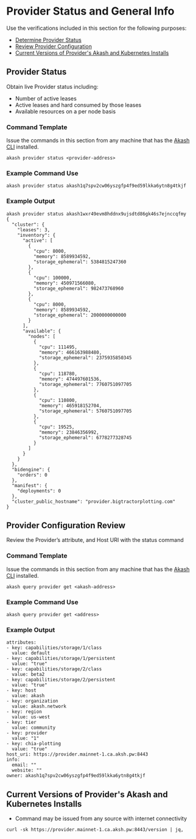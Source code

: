 # Provider Status and General Info

Use the verifications included in this section for the following purposes:

* [Determine Provider Status](provider-status-and-general-info.md#provider-status)
* [Review Provider Configuration](provider-status-and-general-info.md#provider-configuration-review)
* [Current Versions of Provider's Akash and Kubernetes Installs](provider-status-and-general-info.md#current-versions-of-providers-akash-and-kubernetes-installs)&#x20;

## Provider Status

Obtain live Provider status including:

* Number of active leases
* Active leases and hard consumed by those leases
* Available resources on a per node basis

### Command Template

Issue the commands in this section from any machine that has the [Akash CLI](../../../../guides/cli/detailed-steps/) installed.

```
akash provider status <provider-address>
```

### Example Command Use

```
akash provider status akash1q7spv2cw06yszgfp4f9ed59lkka6ytn8g4tkjf
```

### Example Output

```
akash provider status akash1wxr49evm8hddnx9ujsdtd86gk46s7ejnccqfmy
{
  "cluster": {
    "leases": 3,
    "inventory": {
      "active": [
        {
          "cpu": 8000,
          "memory": 8589934592,
          "storage_ephemeral": 5384815247360
        },
        {
          "cpu": 100000,
          "memory": 450971566080,
          "storage_ephemeral": 982473768960
        },
        {
          "cpu": 8000,
          "memory": 8589934592,
          "storage_ephemeral": 2000000000000
        }
      ],
      "available": {
        "nodes": [
          {
            "cpu": 111495,
            "memory": 466163988480,
            "storage_ephemeral": 2375935850345
          },
          {
            "cpu": 118780,
            "memory": 474497601536,
            "storage_ephemeral": 7760751097705
          },
          {
            "cpu": 110800,
            "memory": 465918152704,
            "storage_ephemeral": 5760751097705
          },
          {
            "cpu": 19525,
            "memory": 23846356992,
            "storage_ephemeral": 6778277328745
          }
        ]
      }
    }
  },
  "bidengine": {
    "orders": 0
  },
  "manifest": {
    "deployments": 0
  },
  "cluster_public_hostname": "provider.bigtractorplotting.com"
}
```

## Provider Configuration Review

Review the Provider’s attribute, and Host URI with the status command

### Command Template

Issue the commands in this section from any machine that has the [Akash CLI](../../../../guides/cli/detailed-steps/) installed.

```
akash query provider get <akash-address>
```

### Example Command Use

```
akash query provider get <address>
```

### Example Output

```
attributes:
- key: capabilities/storage/1/class
  value: default
- key: capabilities/storage/1/persistent
  value: "true"
- key: capabilities/storage/2/class
  value: beta2
- key: capabilities/storage/2/persistent
  value: "true"
- key: host
  value: akash
- key: organization
  value: akash.network
- key: region
  value: us-west
- key: tier
  value: community
- key: provider
  value: "1"
- key: chia-plotting
  value: "true"
host_uri: https://provider.mainnet-1.ca.aksh.pw:8443
info:
  email: ""
  website: ""
owner: akash1q7spv2cw06yszgfp4f9ed59lkka6ytn8g4tkjf
```

## Current Versions of Provider's Akash and Kubernetes Installs

* Command may be issued from any source with internet connectivity

```
curl -sk https://provider.mainnet-1.ca.aksh.pw:8443/version | jq,    
```
